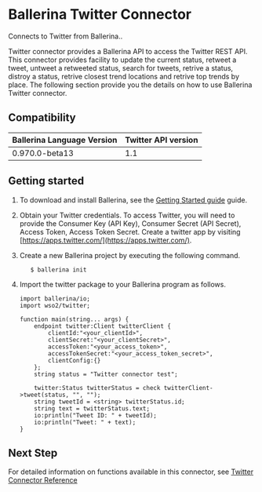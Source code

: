 # Ballerina Twitter Connector

Connects to Twitter from Ballerina..

Twitter connector provides a Ballerina API to access the Twitter REST API. This connector provides facility to update the current status, 
retweet a tweet, untweet a retweeted status, search for tweets, retrive a status, distroy a status, 
retrive closest trend locations and retrive top trends by place. The following section provide you the details on how to use Ballerina Twitter connector.


## Compatibility
| Ballerina Language Version | Twitter API version  |
| ------------- | ----- |
| 0.970.0-beta13 | 1.1 |


## Getting started
1. To download and install Ballerina, see the [Getting Started guide](https://ballerina.io/learn/getting-started/) guide.

2. Obtain your Twitter credentials. To access Twitter, you will need to provide the Consumer Key (API Key), Consumer Secret (API Secret), 
   Access Token, Access Token Secret. Create a twitter app by visiting [https://apps.twitter.com/](https://apps.twitter.com/).
   
3. Create a new Ballerina project by executing the following command.
    ```shell
       $ ballerina init
    ```
4. Import the twitter package to your Ballerina program as follows.

    ```ballerina
    import ballerina/io;
    import wso2/twitter;
    
    function main(string... args) {
        endpoint twitter:Client twitterClient {
            clientId:"<your_clientId>",
            clientSecret:"<your_clientSecret>",
            accessToken:"<your_access_token>",
            accessTokenSecret:"<your_access_token_secret>",
            clientConfig:{}
        };
        string status = "Twitter connector test";
    
        twitter:Status twitterStatus = check twitterClient->tweet(status, "", "");
        string tweetId = <string> twitterStatus.id;
        string text = twitterStatus.text;
        io:println("Tweet ID: " + tweetId);
        io:println("Tweet: " + text);
    }
    ```
    
## Next Step
For detailed information on functions available in this connector, see [Twitter Connector Reference](https://docs.central.ballerina.io/wso2/twitter/0.9.13)
